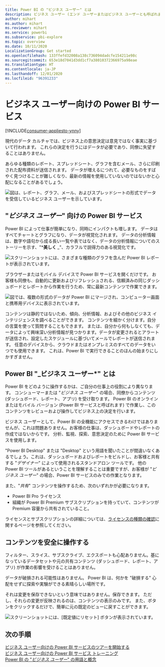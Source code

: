 ```yaml
---
title: Power BI の "ビジネス ユーザー" とは
description: ビジネス ユーザー (エンド ユーザーまたはビジネス ユーザーとも呼ばれます) 向けの Power BI の概要。
author: mihart
ms.author: mihart
ms.reviewer: mihart
ms.service: powerbi
ms.subservice: pbi-explore
ms.topic: overview
ms.date: 10/11/2020
LocalizationGroup: Get started
ms.openlocfilehash: 133ffefd32008a138c736094dadcfe154211e98c
ms.sourcegitcommit: 653e18d7041d3dd1cf7a38010372366975a98eae
ms.translationtype: HT
ms.contentlocale: ja-JP
ms.lasthandoff: 12/01/2020
ms.locfileid: "96391233"
---
```

# <a name="the-power-bi-service-for-business-users"></a>ビジネス ユーザー向けの Power BI サービス

[!INCLUDE[consumer-appliesto-ynny](../includes/consumer-appliesto-ynny.md)]

現代のデータ カルチャでは、ビジネス上の意思決定は意見ではなく事実に基づいて行われます。 これらの決定を行うにはデータが必要であり、同僚に失望することはありません。     
 
あらゆる種類のレポート、スプレッドシート、グラフを含むメール、さらに印刷された配布資料が送信されます。 データが増えるにつれて、必要なものをすばやく見つけることが難しくなり、最新の情報を使用していないのではないかと心配になることがあるでしょう。  
 
![図は、レポート、グラフ、メール、およびスプレッドシートの形式でデータを受信しているビジネス ユーザーを示しています。](media/end-user-consumer/power-bi-consumer-pipes.png)

## <a name="the-power-bi-service-for-business-users"></a>"*ビジネス ユーザー*" 向けの Power BI サービス

Power BI によって仕事が簡単になり、同時にインパクトも増します。 データはすべてチャートとグラフになり、データが視覚化されます。 データの分析情報は、数字や語句から成る長い一覧や表ではなく、データの分析情報についてのストーリーを示す、"***美しく** _"、カラフルで説得力のある視覚化です。 

![スクリーンショットには、さまざまな種類のグラフを含んだ Power BI レポートが表示されています。](media/end-user-consumer/power-bi-consumer-examples.png)
 
ブラウザーまたはモバイル デバイスで Power BI サービスを開くだけです。 お客様も同僚も、自動的に更新およびリフレッシュされる、信頼済みの同じダッシュボードとレポートから作業を行うため、常に最新コンテンツで作業できます。   

![図では、複数の形式のデータが Power BI にマージされ、コンピューター画面と携帯用デバイスに表示されています。](media/end-user-consumer/power-bi-funnel.png)

コンテンツは静的ではないため、傾向、分析情報、およびその他のビジネス インテリジェンスを調べることができます。 コンテンツを細かく分けます。自分の言葉を使って質問することもできます。 または、自分から何もしなくても、データによって興味深い分析情報が見つかります。データが変更されるとアラートが送信され、設定したスケジュールに基づいてメールでレポートが送信されます。 任意のデバイスから、クラウドまたはオンプレミスのすべてのデータをいつでも使用できます。 これは、Power BI で実行できることのほんの始まりにしかすぎません。 

## <a name="am-i-a-power-bi-_business-user"></a>Power BI "_ビジネス ユーザー*" とは

Power BI をどのように操作するかは、ご自分の仕事上の役割により異なります。 コンシューマーまたは "*ビジネス ユーザー*" の場合、同僚からコンテンツ (ダッシュボード、レポート、アプリ) を受け取ります。 Power BI のオンラインまたはモバイル バージョン (Power BI サービスと呼ばれます) で作業し、このコンテンツをレビューおよび操作してビジネス上の決定を行います。 
   
ビジネス ユーザーとして、Power BI の全機能にアクセスできるわけではありませんが、これは問題ありません。お客様の仕事は、ダッシュボードやレポートの作成ではないからです。 分析、監視、探索、意思決定のために Power BI サービスを使用します。 

"Power BI Desktop" または "Desktop" という用語を聞いたことが間違いなくあるでしょう。これは、ダッシュボードおよびレポートをビルドし、お客様と共有する "*デザイナー*" によって使用されるスタンドアロン ツールです。  他の Power BI ツールがあるということを理解することは重要ですが、お客様が "*ビジネス ユーザー*" の場合、Power BI サービスのみでの作業となります。 

また、"*共有*" コンテンツを操作するため、次のいずれかが必要になります。
- Power BI Pro ライセンス
- 組織が Power BI Premium サブスクリプションを持っていて、コンテンツが Premium 容量から共有されていること。 

ライセンスとサブスクリプションの詳細については、[ライセンスの種類の確認](end-user-license.md)に関するページを参照してください。


## <a name="safely-interact-with-content"></a>コンテンツを安全に操作する 
フィルター、スライス、サブスクライブ、エクスポートも心配ありません。基になっているデータセットや元の共有コンテンツ (ダッシュボード、レポート、アプリ) が作業の影響を受けることはありません。  

データが破損される可能性はありません。  Power BI は、何かを "破損する" 心配をせずに探索や実験ができる素晴らしい場所です。  
 
それは変更を保存できないという意味ではありません。保存できます。 ただし、それらの変更が反映されるのは、コンテンツの表示のみです。 また、ボタンをクリックするだけで、簡単に元の既定のビューに戻すことができます。  

![スクリーンショットには、[既定値にリセット] ボタンが表示されています。](media/end-user-consumer/power-bi-reset.png)


## <a name="next-steps"></a>次の手順

[ビジネス ユーザー向けの Power BI サービスのツアーを開始する](end-user-reading-view.md)    
[ビジネス ユーザー向けの Power BI サービス トレーニング](/learn/paths/consume-data-with-power-bi/)    
[Power BI の "*ビジネス ユーザー*" の用語と概念](end-user-basic-concepts.md)